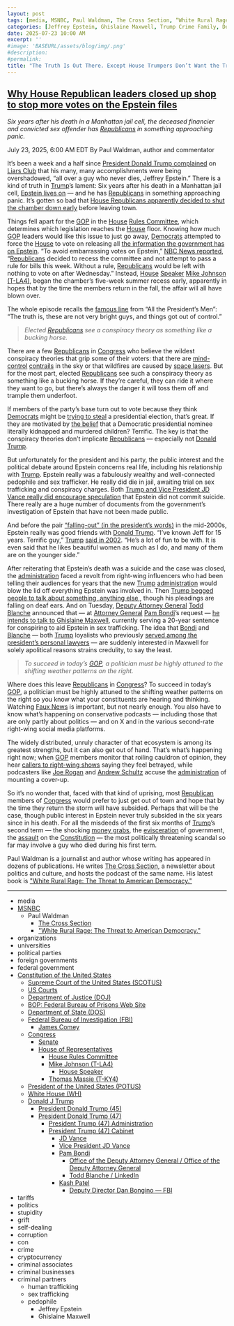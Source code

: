 ```yaml
---
layout: post
tags: [media, MSNBC, Paul Waldman, The Cross Section, “White Rural Rage –  The Threat to American Democracy.”, organizations, universities, political parties, foreign governments, federal government, Constitution of the United States, Supreme Court of the United States (SCOTUS), US Courts, Department of Justice (DOJ), BOP –  Federal Bureau of Prisons Web Site, Department of State (DOS), Federal Bureau of Investigation (FBI), James Comey, Congress, Senate, House of Representatives, House Rules Committee, Mike Johnson (T-LA4), House Speaker, Thomas Massie (T-KY4), President of the United States (POTUS), White House (WH), Donald J Trump, President Donald Trump (45), President Donald Trump (47), President Trump (47) Administration, President Trump (47) Cabinet, JD Vance, Vice President JD Vance, Pam Bondi, Office of the Deputy Attorney General / Office of the Deputy Attorney General, Todd Blanche / LinkedIn, Kash Patel, Deputy Director Dan Bongino — FBI, tariffs, politics, stupidity, grift, self-dealing, corruption, con, crime, cryptocurrency, criminal associates, criminal businesses, criminal partners, human trafficking, sex trafficking, pedophile, Jeffrey Epstein, Ghislaine Maxwell]
categories: [Jeffrey Epstein, Ghislaine Maxwell, Trump Crime Family, Donald Trump]
date: 2025-07-23 10:00 AM
excerpt: ''
#image: 'BASEURL/assets/blog/img/.png'
#description:
#permalink:
title: "The Truth Is Out There. Except House Trumpers Don’t Want the Truth"
---
```



## [Why House Republican leaders closed up shop to stop more votes on the Epstein files](https://www.msnbc.com/opinion/msnbc-opinion/epstein-files-trump-house-mike-johnson-rcna220266)

*Six years after his death in a Manhattan jail cell, the deceased financier and convicted sex offender has [Republicans](https://www.gop.com/) in something approaching panic.*

July 23, 2025, 6:00 AM EDT
By Paul Waldman, author and commentator

It’s been a week and a half since [President Donald Trump complained](https://truthsocial.com/@realDonaldTrump/posts/114842356238631061) on [Liars Club](https://truthsocial.com/) that his many, many accomplishments were being overshadowed, “all over a guy who never dies, Jeffrey Epstein.” There is a kind of truth in [Trump](https://www.donaldjtrump.com/)’s lament: Six years after his death in a Manhattan jail cell, [Epstein lives on](https://www.msnbc.com/the-beat-with-ari/watch/-they-are-scared-s-less-gop-flees-dc-and-trump-tries-to-blame-obama-as-epstein-bomb-goes-off-243662405572) — and he has [Republicans](https://www.gop.com/) in something approaching panic. It’s gotten so bad that [House Republicans apparently decided to shut the chamber down early](https://www.msnbc.com/rachel-maddow-show/maddowblog/speaker-johnson-reverses-course-epstein-transparency-realigns-trump-rcna220197) before leaving town.

Things fell apart for the [GOP](https://www.gop.com/) in the [House](https://www.house.gov/) [Rules Committee](https://rules.house.gov/), which determines which legislation reaches the [House](https://www.house.gov/) floor. Knowing how much [GOP](https://www.gop.com/) leaders would like this issue to just go away, [Democrats](https://www.democrats.org/) attempted to force the [House](https://www.house.gov/) to vote on releasing all [the information the government has on Epstein](https://www.msnbc.com/deadline-white-house/deadline-legal-blog/epstein-grand-jury-transcripts-maxwell-trump-motions-judges-rcna220298). “To avoid embarrassing votes on Epstein,” [NBC News reported](https://www.nbcnews.com/politics/congress/house-cancels-votes-fight-jeffrey-epstein-files-rcna220238), “[Republicans](https://www.gop.com/) decided to recess the committee and not attempt to pass a rule for bills this week. Without a rule, [Republicans](https://www.gop.com/) would be left with nothing to vote on after Wednesday.” Instead, [House](https://www.house.gov/) [Speaker](https://www.speaker.gov/) [Mike Johnson (T-LA4)](https://mikejohnson.house.gov/), began the chamber’s five-week summer recess early, apparently in hopes that by the time the members return in the fall, the affair will all have blown over.

The whole episode recalls the [famous line](https://www.youtube.com/watch?v=N5jscR7Vz30) from “All the President’s Men”: “The truth is, these are not very bright guys, and things got out of control.”

> *Elected [Republicans](https://www.gop.com/) see a conspiracy theory as something like a bucking horse.*

There are a few [Republicans](https://www.gop.com/) in [Congress](https://www.congress.gov/) who believe the wildest conspiracy theories that grip some of their voters: that there are [mind-control](https://www.msnbc.com/opinion/msnbc-opinion/climate-change-weather-modification-geoengineering-bans-rcna217250) [contrails](https://www.nbcnews.com/science/science-news/epa-head-promises-total-transparency-geoengineering-contrails-weather-rcna218029) in the sky or that wildfires are caused by [space lasers](https://www.snopes.com/fact-check/greene-jewish-lasers-wildfires/). But for the most part, elected [Republicans](https://www.gop.com/) see such a conspiracy theory as something like a bucking horse. If they’re careful, they can ride it where they want to go, but there’s always the danger it will toss them off and trample them underfoot.

If members of the party’s base turn out to vote because they think [Democrats](https://www.democrats.org/) might be [trying to steal](https://www.reuters.com/world/us/53-republicans-view-trump-true-us-president-reutersipsos-2021-05-24/) a presidential election, that’s great. If they are motivated by [the belief](https://www.newsweek.com/marjorie-taylor-greene-supported-clinton-child-murder-conspiracy-theory-before-running-congress-1564710) that a Democratic presidential nominee literally kidnapped and murdered children? Terrific. The key is that the conspiracy theories don’t implicate [Republicans](https://www.gop.com/) — especially not [Donald Trump](https://www.donaldjtrump.com/).

But unfortunately for the president and his party, the public interest and the political debate around Epstein concerns real life, including his relationship with [Trump](https://www.donaldjtrump.com/). Epstein really was a fabulously wealthy and well-connected pedophile and sex trafficker. He really did die in jail, awaiting trial on sex trafficking and conspiracy charges. Both [Trump and Vice President JD Vance really did encourage speculation](https://www.msnbc.com/top-stories/latest/epstein-trump-wall-street-journal-letter-rcna219501) that Epstein did not commit suicide. There really are a huge number of documents from the government’s investigation of Epstein that have not been made public.

And before the pair [“falling-out” (in the president’s words)](https://www.msnbc.com/top-stories/latest/epstein-trump-wall-street-journal-letter-rcna219501) in the mid-2000s, Epstein really was good friends with [Donald Trump](https://www.donaldjtrump.com/). “I’ve known Jeff for 15 years. Terrific guy,” [Trump](https://www.donaldjtrump.com/) [said in 2002](https://www.snopes.com/fact-check/trump-epstein-terrific-guy/). “He’s a lot of fun to be with. It is even said that he likes beautiful women as much as I do, and many of them are on the younger side.”

After reiterating that Epstein’s death was a suicide and the case was closed, the [administration](https://www.whitehouse.gov/administration/) faced a revolt from right-wing influencers who had been telling their audiences for years that the new [Trump](https://www.donaldjtrump.com/) [administration](https://www.whitehouse.gov/administration/) would blow the lid off everything Epstein was involved in. Then [Trump begged people to talk about something, anything else,](https://www.npr.org/2025/07/14/nx-s1-5467151/trump-epstein-files-doj-fbi-maga), though his pleadings are falling on deaf ears. And on Tuesday, [Deputy Attorney General](https://www.justice.gov/d/) [Todd Blanche](https://www.linkedin.com/in/toddblanche/) announced that — at [Attorney General](https://www.justice.gov/) [Pam Bondi](https://www.justice.gov/ag/staff-profile/meet-attorney-general/)’s request — [he intends to talk to Ghislaine Maxwell](https://www.msnbc.com/deadline-white-house/deadline-legal-blog/ghislaine-maxwell-blanche-meeting-doj-epstein-trump-rcna220219), currently serving a 20-year sentence for conspiring to aid Epstein in sex trafficking. The idea that [Bondi](https://www.justice.gov/ag/staff-profile/meet-attorney-general/) and [Blanche](https://www.justice.gov/dag/) — both [Trump](https://www.donaldjtrump.com/) loyalists who previously [served among the president’s personal lawyers](https://www.politico.com/news/2023/04/03/trump-todd-blanche-indictment-attorney-00090157) — are suddenly interested in Maxwell for solely apolitical reasons strains credulity, to say the least.

> *To succeed in today’s [GOP](https://www.gop.com/), a politician must be highly attuned to the shifting weather patterns on the right.*

Where does this leave [Republicans](https://www.gop.com/) in [Congress](https://www.congress.gov/)? To succeed in today’s [GOP](https://www.gop.com/), a politician must be highly attuned to the shifting weather patterns on the right so you know what your constituents are hearing and thinking. Watching [Faux News](https://www.foxnews.com/) is important, but not nearly enough. You also have to know what’s happening on conservative podcasts — including those that are only partly about politics — and on X and in the various second-rate right-wing social media platforms.

The widely distributed, unruly character of that ecosystem is among its greatest strengths, but it can also get out of hand. That’s what’s happening right now; when [GOP](https://www.gop.com/) members monitor that roiling cauldron of opinion, they hear [callers to right-wing shows](https://www.mediamatters.org/salem-media-group/right-wing-shows-field-angry-calls-about-epstein-and-trump-administration) saying they feel betrayed, while podcasters like [Joe Rogan](https://www.huffpost.com/entry/joe-rogan-trump-jeffrey-epstein_n_68779bfee4b05557ffd2f436) and [Andrew Schultz](https://www.instagram.com/p/DL-3PASvI0E/) accuse the [administration](https://www.whitehouse.gov/administration/) of mounting a cover-up.

So it’s no wonder that, faced with that kind of uprising, most [Republican](https://www.gop.com/) members of [Congress](https://www.congress.gov/) would prefer to just get out of town and hope that by the time they return the storm will have subsided. Perhaps that will be the case, though public interest in Epstein never truly subsided in the six years since in his death. For all the misdeeds of the first six months of [Trump](https://www.donaldjtrump.com/)’s second term — the shocking [money grabs](https://www.nytimes.com/2025/06/07/opinion/trump-corruption.html), the [evisceration](https://www.msnbc.com/opinion/msnbc-opinion/elon-musk-leaves-doge-trump-legacy-rcna209823) of government, the [assault](https://www.nbcnews.com/politics/2024-election/litigation-certainty-trumps-call-end-birthright-citizenship-face-mount-rcna162314) on the [Constitution](https://constitution.congress.gov/) — the most politically threatening scandal so far may involve a guy who died during his first term. 

Paul Waldman is a journalist and author whose writing has appeared in dozens of publications. He writes [The Cross Section](https://urldefense.com/v3/__https:/paulwaldman.substack.com/__;!!PIZeeW5wscynRQ!vTF-5imOQ-pX16iDI64aonyIVrZoihp1tRJMhzW2CKdhq4lySKSKgY5eSk7sCI_lXDHbZWn343aJYtYcqAWI6Q$), a newsletter about politics and culture, and hosts the podcast of the same name. His latest book is ["White Rural Rage: The Threat to American Democracy."](https://www.penguinrandomhouse.com/books/734507/white-rural-rage-by-tom-schaller-and-paul-waldman/)

----
- media
- [MSNBC](https://www.msnbc.com/)
    - Paul Waldman
        - [The Cross Section](https://urldefense.com/v3/__https:/paulwaldman.substack.com/__;!!PIZeeW5wscynRQ!vTF-5imOQ-pX16iDI64aonyIVrZoihp1tRJMhzW2CKdhq4lySKSKgY5eSk7sCI_lXDHbZWn343aJYtYcqAWI6Q$)
        - ["White Rural Rage: The Threat to American Democracy."](https://www.penguinrandomhouse.com/books/734507/white-rural-rage-by-tom-schaller-and-paul-waldman/)
- organizations 
- universities 
- political parties 
- foreign governments
- federal government 
- [Constitution of the United States](https://constitution.congress.gov/)
    - [Supreme Court of the United States (SCOTUS)](https://www.supremecourt.gov/)
    - [US Courts](https://www.uscourts.gov/)
    - [Department of Justice (DOJ)](https://www.justice.gov/)
    - [BOP: Federal Bureau of Prisons Web Site](https://www.bop.gov/)
   - [Department of State (DOS)](https://www.state.gov/)
    - [Federal Bureau of Investigation (FBI)](https://www.fbi.gov/)
        - [James Comey](https://www.fbi.gov/history/directors/james-b-comey)
    - [Congress](https://www.congress.gov/)
        - [Senate](https://www.senate.gov/)
        - [House of Representatives](https://www.house.gov/)
            - [House Rules Committee](https://rules.house.gov/)
            - [Mike Johnson (T-LA4)](https://mikejohnson.house.gov/)
                - [House Speaker](https://www.speaker.gov/) 
            - [Thomas Massie (T-KY4)](https://massie.house.gov/)
    - [President of the United States (POTUS)](https://www.whitehouse.gov/)
    - [White House (WH)](https://www.whitehouse.gov/)
    - [Donald J Trump](https://www.donaldjtrump.com/)
        - [President Donald Trump (45)](https://trumpwhitehouse.archives.gov/)
        - [President Donald Trump (47)](https://www.whitehouse.gov/administration/donald-j-trump/)
            - [President Trump (47) Administration](https://www.whitehouse.gov/administration/)
            - [President Trump (47) Cabinet](https://www.whitehouse.gov/administration/the-cabinet/)
                - [JD Vance](https://www.linkedin.com/in/jd-vance-770a9047/)
                - [Vice President JD Vance](https://www.whitehouse.gov/administration/jd-vance/)
                - [Pam Bondi](https://www.justice.gov/ag/staff-profile/meet-attorney-general)
                    - [Office of the Deputy Attorney General / Office of the Deputy Attorney General](https://www.justice.gov/dag)
                    - [Todd Blanche / LinkedIn](https://www.linkedin.com/in/toddblanche/)
                - [Kash Patel](https://www.fbi.gov/about/leadership-and-structure/director-patel)
                    - [Deputy Director Dan Bongino — FBI](https://www.fbi.gov/about/leadership-and-structure/deputy-director-dan-bongino)
- tariffs
- politics
- stupidity
- grift
- self-dealing
- corruption
- con
- crime
- cryptocurrency 
- criminal associates
- criminal businesses
- criminal partners
    - human trafficking 
    - sex trafficking 
    - pedophile 
        - Jeffrey Epstein 
        - Ghislaine Maxwell

